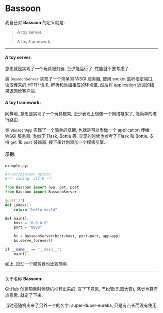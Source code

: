 # Bassoon

我自己对 **Bassoon** 的定义就是:

> A toy server.
>
> A toy framework.

-----

#### A toy server:

意思就是实现了一个玩具服务器, 至少能运行了, 性能就不要考虑了.

类 `BassoonServer` 实现了一个简单的 WSGI 服务器, 使用 socket 监听指定端口, 读取传来的 HTTP 请求, 解析和添加相应的环境值, 然后将 application 返回的结果返回给客户端.



#### A toy framework:

同样地, 意思是实现了一个玩具框架, 至少表现上很像一个网络框架了, 能简单的进行路由.

类 `BassoonApp` 实现了一个简单的框架, 也就是可以当做一个 application 传给 WSGI 服务器, 类似于 Flask, Bottle 等. 实现的时候也参考了 Flask 和 Bottle. 支持 `get` 和 `post` 装饰器. 接下来计划添加一个模板引擎.



#### 示例:

`example.py`:

``` Python
#!/usr/bin/env python
#-*- coding: utf-8 -*-

from Bassoon import app, get, post
from Bassoon import BassoonServer

@get('/')
def index():
    return "hello world"

def main():
    host = "0.0.0.0"
    port = "8888"

    bs = BassoonServer(host=host, port=port, app=app)
    bs.serve_forever()

if __name__ == "__main__":
    main()
```

如上, 启动一个服务器也比较简单.



-----

关于名称 **Bassoon**:

GitHub 创建项目时候随机推荐出来的, 查了下意思, 巴松管(乐器大管), 感觉也算有点意思, 就定了下来.

当时还随机出来了另外一个的名字: super-duper-eureka, 只是有点长而没有使用.